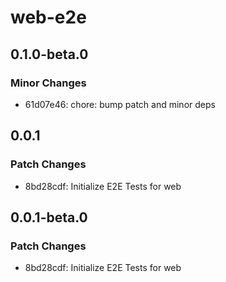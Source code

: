 # web-e2e

## 0.1.0-beta.0

### Minor Changes

- 61d07e46: chore: bump patch and minor deps

## 0.0.1

### Patch Changes

- 8bd28cdf: Initialize E2E Tests for web

## 0.0.1-beta.0

### Patch Changes

- 8bd28cdf: Initialize E2E Tests for web
